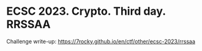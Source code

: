 # ECSC 2023. Crypto. Third day. RRSSAA

Challenge write-up: https://7rocky.github.io/en/ctf/other/ecsc-2023/rrssaa
